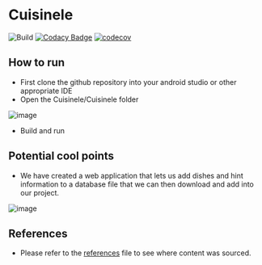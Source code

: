 # Cuisinele
![Build](https://github.com/Axiomatic314/Cuisinele/actions/workflows/gradle.yml/badge.svg)
[![Codacy Badge](https://app.codacy.com/project/badge/Grade/dadfca67fb954b07a750243a9c4a5c1a)](https://www.codacy.com/gh/Axiomatic314/Cuisinele/dashboard?utm_source=github.com&amp;utm_medium=referral&amp;utm_content=Axiomatic314/Cuisinele&amp;utm_campaign=Badge_Grade)
[![codecov](https://codecov.io/gh/Axiomatic314/Cuisinele/branch/master/graph/badge.svg?token=F5AI9XYK7D)](https://codecov.io/gh/Axiomatic314/Cuisinele)

## How to run

-  First clone the github repository into your android studio or other appropriate IDE
-  Open the Cuisinele/Cuisinele folder


![image](https://user-images.githubusercontent.com/109326678/186302190-1c47226e-f52a-4978-a5b5-03b1cc08b853.png)  

-  Build and run  

## Potential cool points

-  We have created a web application that lets us add dishes and hint information to a database file that we can then download and add into our project.

![image](https://user-images.githubusercontent.com/109326678/186302609-5c364924-b4c5-486b-a162-94c9473971dd.png)
   
## References

-  Please refer to the [references](reference.md) file to see where content was sourced.
